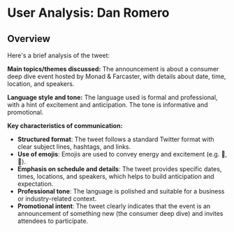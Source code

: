 # User Analysis: Dan Romero

## Overview

Here's a brief analysis of the tweet:

**Main topics/themes discussed:** The announcement is about a consumer deep dive event hosted by Monad & Farcaster, with details about date, time, location, and speakers.

**Language style and tone:** The language used is formal and professional, with a hint of excitement and anticipation. The tone is informative and promotional.

**Key characteristics of communication:**

* **Structured format**: The tweet follows a standard Twitter format with clear subject lines, hashtags, and links.
* **Use of emojis**: Emojis are used to convey energy and excitement (e.g. 🔨, 📍).
* **Emphasis on schedule and details**: The tweet provides specific dates, times, locations, and speakers, which helps to build anticipation and expectation.
* **Professional tone**: The language is polished and suitable for a business or industry-related context.
* **Promotional intent**: The tweet clearly indicates that the event is an announcement of something new (the consumer deep dive) and invites attendees to participate.
